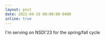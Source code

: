 ```yaml
---
layout: post
date: 2022-04-19 00:00:00-0400
inline: true
---
```


I'm serving on NSDI'23 for the spring/fall cycle

